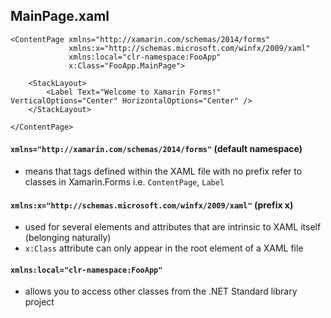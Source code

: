 ## MainPage.xaml
```xaml
<ContentPage xmlns="http://xamarin.com/schemas/2014/forms"
             xmlns:x="http://schemas.microsoft.com/winfx/2009/xaml"
             xmlns:local="clr-namespace:FooApp"
             x:Class="FooApp.MainPage">

    <StackLayout>
        <Label Text="Welcome to Xamarin Forms!" VerticalOptions="Center" HorizontalOptions="Center" />
    </StackLayout>

</ContentPage>
```
#### `xmlns="http://xamarin.com/schemas/2014/forms"` (default namespace)
* means that tags defined within the XAML file with no prefix refer to classes in Xamarin.Forms i.e. `ContentPage`, `Label`

#### `xmlns:x="http://schemas.microsoft.com/winfx/2009/xaml"` (prefix x)
* used for several elements and attributes that are intrinsic to XAML itself (belonging naturally)
* `x:Class` attribute can only appear in the root element of a XAML file

#### `xmlns:local="clr-namespace:FooApp"`
* allows you to access other classes from the .NET Standard library project
